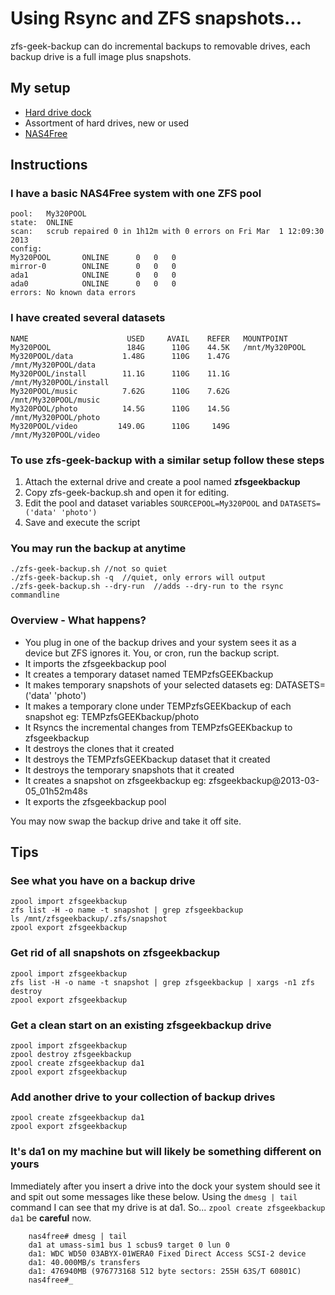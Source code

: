 # Using Rsync and ZFS snapshots... #
zfs-geek-backup can do incremental backups to removable drives, each backup drive is a full image plus snapshots.

## My setup ##

- [Hard drive dock](http://www.google.ca/search?q=hard+drive+dock)
- Assortment of hard drives, new or used
- [NAS4Free](http://www.nas4free.org/ "NAS4Free")

## Instructions ##

### I have a basic NAS4Free system with one ZFS pool

	pool:	My320POOL
	state:	ONLINE
	scan:	scrub repaired 0 in 1h12m with 0 errors on Fri Mar  1 12:09:30 2013
	config:
	My320POOL		ONLINE		0	0	0
	mirror-0		ONLINE		0	0	0
	ada1			ONLINE		0	0	0
	ada0			ONLINE		0	0	0
	errors: No known data errors

### I have created several datasets ###

	NAME					  USED	   AVAIL	REFER	MOUNTPOINT
	My320POOL				  184G		110G	44.5K	/mnt/My320POOL
	My320POOL/data			 1.48G		110G	1.47G	/mnt/My320POOL/data
	My320POOL/install		 11.1G		110G	11.1G	/mnt/My320POOL/install
	My320POOL/music			 7.62G		110G	7.62G	/mnt/My320POOL/music
	My320POOL/photo			 14.5G		110G	14.5G	/mnt/My320POOL/photo
	My320POOL/video			149.0G		110G	 149G	/mnt/My320POOL/video

### To use zfs-geek-backup with a similar setup follow these steps ###

1. Attach the external drive and create a pool named **zfsgeekbackup**
1. Copy zfs-geek-backup.sh and open it for editing.
2. Edit the pool and dataset variables `SOURCEPOOL=My320POOL` and `DATASETS=('data' 'photo')`
3. Save and execute the script


### You may run the backup at anytime ###

    ./zfs-geek-backup.sh //not so quiet
    ./zfs-geek-backup.sh -q  //quiet, only errors will output
    ./zfs-geek-backup.sh --dry-run  //adds --dry-run to the rsync commandline

### Overview - What happens? ###

- You plug in one of the backup drives and your system sees it as a device but ZFS ignores it. You, or cron, run the backup script.
- It imports the zfsgeekbackup pool
- It creates a temporary dataset named TEMPzfsGEEKbackup
- It makes temporary snapshots of your selected datasets eg: DATASETS=('data' 'photo')
- It makes a temporary clone under TEMPzfsGEEKbackup of each snapshot eg: TEMPzfsGEEKbackup/photo
- It Rsyncs the incremental changes from TEMPzfsGEEKbackup to zfsgeekbackup
- It destroys the clones that it created
- It destroys the TEMPzfsGEEKbackup dataset that it created
- It destroys the temporary snapshots that it created
- It creates a snapshot on zfsgeekbackup eg: zfsgeekbackup@2013-03-05_01h52m48s
- It exports the zfsgeekbackup pool

You may now swap the backup drive and take it off site.

## Tips ##

### See what you have on a backup drive ###

    zpool import zfsgeekbackup
    zfs list -H -o name -t snapshot | grep zfsgeekbackup
    ls /mnt/zfsgeekbackup/.zfs/snapshot
    zpool export zfsgeekbackup

### Get rid of all snapshots on zfsgeekbackup ###

    zpool import zfsgeekbackup
    zfs list -H -o name -t snapshot | grep zfsgeekbackup | xargs -n1 zfs destroy
    zpool export zfsgeekbackup
    
### Get a clean start on an existing zfsgeekbackup drive ###
    
    zpool import zfsgeekbackup
    zpool destroy zfsgeekbackup
    zpool create zfsgeekbackup da1
    zpool export zfsgeekbackup
    
### Add another drive to your collection of backup drives ###
    
    zpool create zfsgeekbackup da1
    zpool export zfsgeekbackup
      
### It's da1 on my machine but will likely be something different on yours ###
Immediately after you insert a drive into the dock your system should see it and spit out some messages like these below. Using the `dmesg | tail` command I can see that my drive is at da1. So... `zpool create zfsgeekbackup da1` be **careful** now.
    
    	nas4free# dmesg | tail
    	da1 at umass-sim1 bus 1 scbus9 target 0 lun 0
    	da1: WDC WD50 03ABYX-01WERA0 Fixed Direct Access SCSI-2 device
    	da1: 40.000MB/s transfers
    	da1: 476940MB (976773168 512 byte sectors: 255H 63S/T 60801C)
    	nas4free#_
    

